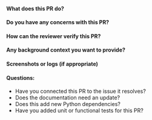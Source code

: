 #### What does this PR do?
#### Do you have any concerns with this PR?
#### How can the reviewer verify this PR?
#### Any background context you want to provide?
#### Screenshots or logs (if appropriate)
#### Questions:
- Have you connected this PR to the issue it resolves?
- Does the documentation need an update?
- Does this add new Python dependencies?
- Have you added unit or functional tests for this PR?
